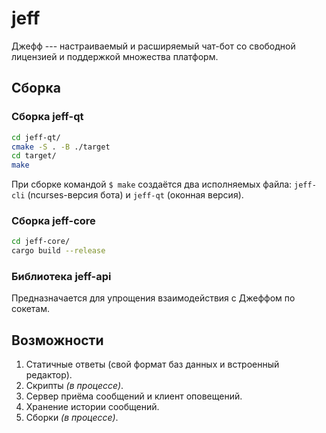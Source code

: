 # jeff

Джефф --- настраиваемый и расширяемый чат-бот со свободной лицензией и поддержкой множества платформ.

## Сборка

### Сборка jeff-qt

```bash
cd jeff-qt/
cmake -S . -B ./target
cd target/
make
```

При сборке командой `$ make` создаётся два исполняемых файла: `jeff-cli` (ncurses-версия бота) и `jeff-qt` (оконная версия).

### Сборка jeff-core

```bash
cd jeff-core/
cargo build --release
```

### Библиотека jeff-api

Предназначается для упрощения взаимодействия с Джеффом по сокетам.

## Возможности

1. Статичные ответы (свой формат баз данных и встроенный редактор).
2. Скрипты *(в процессе)*.
3. Сервер приёма сообщений и клиент оповещений.
4. Хранение истории сообщений.
5. Сборки *(в процессе)*.

